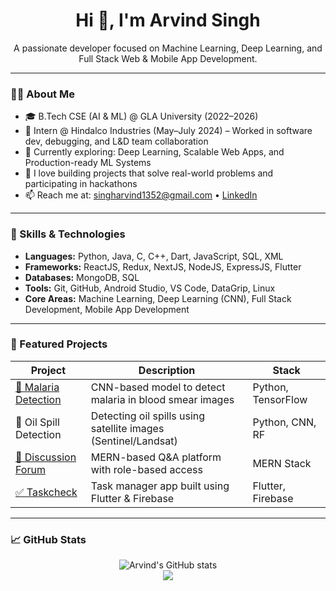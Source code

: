 <h1 align="center">Hi 👋, I'm Arvind Singh</h1>
<p align="center">
  A passionate developer focused on Machine Learning, Deep Learning, and Full Stack Web & Mobile App Development.
</p>

---

### 👨‍💻 About Me

- 🎓 B.Tech CSE (AI & ML) @ GLA University (2022–2026)
- 💼 Intern @ Hindalco Industries (May–July 2024) – Worked in software dev, debugging, and L&D team collaboration
- 🌱 Currently exploring: Deep Learning, Scalable Web Apps, and Production-ready ML Systems
- 🤝 I love building projects that solve real-world problems and participating in hackathons
- 📫 Reach me at: [singharvind1352@gmail.com](mailto:singharvind1352@gmail.com) • [LinkedIn](https://linkedin.com/in/arvind-singh-881b02219)

---

### 🧠 Skills & Technologies

- **Languages:** Python, Java, C, C++, Dart, JavaScript, SQL, XML  
- **Frameworks:** ReactJS, Redux, NextJS, NodeJS, ExpressJS, Flutter  
- **Databases:** MongoDB, SQL  
- **Tools:** Git, GitHub, Android Studio, VS Code, DataGrip, Linux  
- **Core Areas:** Machine Learning, Deep Learning (CNN), Full Stack Development, Mobile App Development

---

### 📌 Featured Projects

| Project | Description | Stack |
|--------|-------------|-------|
| [🧪 Malaria Detection](https://github.com/Arvind13s/Malaria-Detection-Using-CNN) | CNN-based model to detect malaria in blood smear images | Python, TensorFlow |
| 🌊 Oil Spill Detection | Detecting oil spills using satellite images (Sentinel/Landsat) | Python, CNN, RF |
| [💬 Discussion Forum](https://github.com/Arvind13s) | MERN-based Q&A platform with role-based access | MERN Stack |
| [✅ Taskcheck](https://github.com/Arvind13s/Taskcheck) | Task manager app built using Flutter & Firebase | Flutter, Firebase |

---

### 📈 GitHub Stats

<p align="center">
  <img src="https://github-readme-stats.vercel.app/api?username=Arvind13s&show_icons=true&theme=tokyonight" alt="Arvind's GitHub stats" />
  <br />
  <img src="https://github-readme-streak-stats.herokuapp.com/?user=Arvind13s&theme=tokyonight" />
</p>

